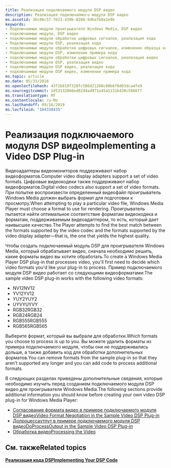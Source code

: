 ```yaml
---
title: Реализация подключаемого модуля DSP видео
description: Реализация подключаемого модуля DSP видео
ms.assetid: 36c06c57-7623-430b-8280-9dba7b0a2e9b
keywords:
- Подключаемые модули проигрывателя Windows Media, DSP видео
- подключаемые модули, DSP видео
- подключаемые модули обработки цифровых сигналов, реализация кода
- Подключаемые модули DSP, реализация кода
- подключаемые модули обработки цифровых сигналов, изменение образца кода
- Подключаемые модули DSP, изменение примера кода
- подключаемые модули обработки цифровых сигналов, реализация видео
- Подключаемые модули DSP, реализация видео
- подключаемые модули DSP видео, реализация кода
- подключаемые модули DSP видео, изменение примера кода
ms.topic: article
ms.date: 05/31/2018
ms.openlocfilehash: 43f1b819f328fc586d21208c00b6f0d03dca4fe9
ms.sourcegitcommit: 2d531328b6ed82d4ad971a45a5131b430c5866f7
ms.translationtype: MT
ms.contentlocale: ru-RU
ms.lasthandoff: 09/16/2019
ms.locfileid: "104330435"
---
```

# <a name="implementing-a-video-dsp-plug-in"></a><span data-ttu-id="18ed0-113">Реализация подключаемого модуля DSP видео</span><span class="sxs-lookup"><span data-stu-id="18ed0-113">Implementing a Video DSP Plug-in</span></span>

<span data-ttu-id="18ed0-114">Видеоадаптеры видеомониторов поддерживают набор видеоформатов.</span><span class="sxs-lookup"><span data-stu-id="18ed0-114">Computer video display adapters support a set of video formats.</span></span> <span data-ttu-id="18ed0-115">Цифровые видеокодеки также поддерживают набор видеоформатов.</span><span class="sxs-lookup"><span data-stu-id="18ed0-115">Digital video codecs also support a set of video formats.</span></span> <span data-ttu-id="18ed0-116">При попытке воспроизвести определенный видеофайл проигрыватель Windows Media должен выбрать формат для подготовки к просмотру.</span><span class="sxs-lookup"><span data-stu-id="18ed0-116">When attempting to play a particular video file, Windows Media Player must choose a format to use for rendering.</span></span> <span data-ttu-id="18ed0-117">Проигрыватель пытается найти оптимальное соответствие форматам видеокодека и форматам, поддерживаемым видеоадаптером, то есть, который дает наивысшее качество.</span><span class="sxs-lookup"><span data-stu-id="18ed0-117">The Player attempts to find the best match between the formats supported by the video codec and the formats supported by the video display adapter—that is, the one that yields the highest quality.</span></span>

<span data-ttu-id="18ed0-118">Чтобы создать подключаемый модуль DSP для проигрывателя Windows Media, который обрабатывает видео, сначала необходимо решить, какие форматы видео вы хотите обработать.</span><span class="sxs-lookup"><span data-stu-id="18ed0-118">To create a Windows Media Player DSP plug-in that processes video, you'll first need to decide which video formats you'd like your plug-in to process.</span></span> <span data-ttu-id="18ed0-119">Пример подключаемого модуля DSP видео работает со следующими видеоформатами:</span><span class="sxs-lookup"><span data-stu-id="18ed0-119">The sample video DSP plug-in works with the following video formats:</span></span>

-   <span data-ttu-id="18ed0-120">NV12</span><span class="sxs-lookup"><span data-stu-id="18ed0-120">NV12</span></span>
-   <span data-ttu-id="18ed0-121">YV12</span><span class="sxs-lookup"><span data-stu-id="18ed0-121">YV12</span></span>
-   <span data-ttu-id="18ed0-122">YUY2</span><span class="sxs-lookup"><span data-stu-id="18ed0-122">YUY2</span></span>
-   <span data-ttu-id="18ed0-123">UYVY</span><span class="sxs-lookup"><span data-stu-id="18ed0-123">UYVY</span></span>
-   <span data-ttu-id="18ed0-124">RGB32</span><span class="sxs-lookup"><span data-stu-id="18ed0-124">RGB32</span></span>
-   <span data-ttu-id="18ed0-125">RGB24</span><span class="sxs-lookup"><span data-stu-id="18ed0-125">RGB24</span></span>
-   <span data-ttu-id="18ed0-126">RGB555</span><span class="sxs-lookup"><span data-stu-id="18ed0-126">RGB555</span></span>
-   <span data-ttu-id="18ed0-127">RGB565</span><span class="sxs-lookup"><span data-stu-id="18ed0-127">RGB565</span></span>

<span data-ttu-id="18ed0-128">Выберите формат, который вы выбрали для обработки.</span><span class="sxs-lookup"><span data-stu-id="18ed0-128">Which formats you choose to process is up to you.</span></span> <span data-ttu-id="18ed0-129">Вы можете удалить форматы из примера подключаемого модуля, чтобы они не поддерживались дольше, а также добавить код для обработки дополнительных форматов.</span><span class="sxs-lookup"><span data-stu-id="18ed0-129">You can remove formats from the sample plug-in so that they aren't supported any longer and you can add code to process additional formats.</span></span>

<span data-ttu-id="18ed0-130">В следующих разделах приведены дополнительные сведения, которые необходимо изучить перед созданием подключаемого модуля DSP видео для проигрывателя Windows Media.</span><span class="sxs-lookup"><span data-stu-id="18ed0-130">The following sections provide additional information you should know before creating your own video DSP plug-in for Windows Media Player:</span></span>

-   [<span data-ttu-id="18ed0-131">Согласование формата видео в примере подключаемого модуля DSP видео</span><span class="sxs-lookup"><span data-stu-id="18ed0-131">Video Format Negotiation in the Sample Video DSP Plug-in</span></span>](video-format-negotiation-in-the-sample-video-dsp-plug-in.md)
-   [<span data-ttu-id="18ed0-132">Допроцессаутпут в примере подключаемого модуля DSP видео</span><span class="sxs-lookup"><span data-stu-id="18ed0-132">DoProcessOutput in the Sample Video DSP Plug-in</span></span>](doprocessoutput-in-the-sample-video-dsp-plug-in.md)
-   [<span data-ttu-id="18ed0-133">Обработка видео</span><span class="sxs-lookup"><span data-stu-id="18ed0-133">Processing the Video</span></span>](processing-the-video.md)

## <a name="related-topics"></a><span data-ttu-id="18ed0-134">См. также</span><span class="sxs-lookup"><span data-stu-id="18ed0-134">Related topics</span></span>

<dl> <dt>

[<span data-ttu-id="18ed0-135">**Реализация кода DSP**</span><span class="sxs-lookup"><span data-stu-id="18ed0-135">**Implementing Your DSP Code**</span></span>](implementing-your-dsp-code.md)
</dt> </dl>

 

 




